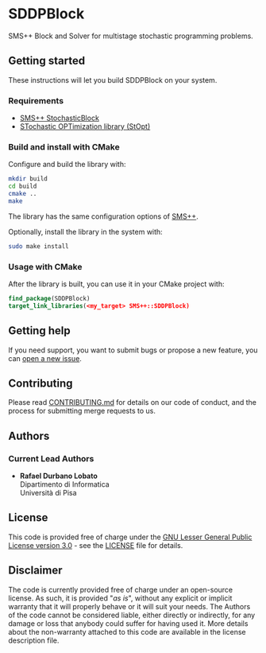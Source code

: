 # SDDPBlock

SMS++ Block and Solver for multistage stochastic programming problems.

## Getting started

These instructions will let you build SDDPBlock on your system.

### Requirements

- [SMS++ StochasticBlock](https://gitlab.com/smspp/stochasticblock)
- [STochastic OPTimization library (StOpt)](https://gitlab.com/stochastic-control/StOpt)

### Build and install with CMake

Configure and build the library with:

```sh
mkdir build
cd build
cmake ..
make
```

The library has the same configuration options of
[SMS++](https://gitlab.com/smspp/smspp-project/-/wikis/Customize-the-configuration).

Optionally, install the library in the system with:

```sh
sudo make install
```

### Usage with CMake

After the library is built, you can use it in your CMake project with:

```cmake
find_package(SDDPBlock)
target_link_libraries(<my_target> SMS++::SDDPBlock)
```

## Getting help

If you need support, you want to submit bugs or propose a new feature, you can
[open a new issue](https://gitlab.com/smspp/sddpblock/-/issues/new).

## Contributing

Please read [CONTRIBUTING.md](CONTRIBUTING.md) for details on our code of
conduct, and the process for submitting merge requests to us.

## Authors

### Current Lead Authors

- **Rafael Durbano Lobato**  
  Dipartimento di Informatica  
  Università di Pisa

## License

This code is provided free of charge under the [GNU Lesser General Public
License version 3.0](https://opensource.org/licenses/lgpl-3.0.html) -
see the [LICENSE](LICENSE) file for details.

## Disclaimer

The code is currently provided free of charge under an open-source license.
As such, it is provided "*as is*", without any explicit or implicit warranty
that it will properly behave or it will suit your needs. The Authors of
the code cannot be considered liable, either directly or indirectly, for
any damage or loss that anybody could suffer for having used it. More
details about the non-warranty attached to this code are available in the
license description file.
